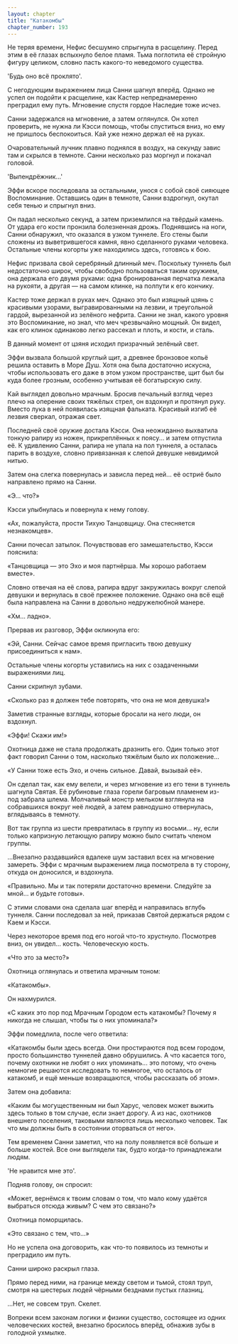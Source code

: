 ```yaml
---
layout: chapter
title: "Катакомбы"
chapter_number: 193
---
```


Не теряя времени, Нефис бесшумно спрыгнула в расщелину. Перед этим в её глазах вспыхнуло белое пламя. Тьма поглотила её стройную фигуру целиком, словно пасть какого-то неведомого существа.

'Будь оно всё проклято'.

С негодующим выражением лица Санни шагнул вперёд. Однако не успел он подойти к расщелине, как Кастер непреднамеренно преградил ему путь. Мгновение спустя гордое Наследие тоже исчез.

Санни задержался на мгновение, а затем оглянулся. Он хотел проверить, не нужна ли Кэсси помощь, чтобы спуститься вниз, но ему не пришлось беспокоиться. Кай уже нежно держал её на руках.

Очаровательный лучник плавно поднялся в воздух, на секунду завис там и скрылся в темноте. Санни несколько раз моргнул и покачал головой.

'Выпендрёжник...'

Эффи вскоре последовала за остальными, унося с собой своё сияющее Воспоминание. Оставшись один в темноте, Санни вздрогнул, окутал себя тенью и спрыгнул вниз.

Он падал несколько секунд, а затем приземлился на твёрдый камень. От удара его кости пронзила болезненная дрожь. Поднявшись на ноги, Санни обнаружил, что оказался в узком туннеле. Его стены были сложены из выветрившегося камня, явно сделанного руками человека. Остальные члены когорты уже находились здесь, готовясь к бою.

Нефис призвала свой серебряный длинный меч. Поскольку туннель был недостаточно широк, чтобы свободно пользоваться таким оружием, она держала его двумя руками: одна бронированная перчатка лежала на рукояти, а другая — на самом клинке, на полпути к его кончику.

Кастер тоже держал в руках меч. Однако это был изящный цзянь с красивыми узорами, выгравированными на лезвии, и треугольной гардой, вырезанной из зелёного нефрита. Санни не знал, какого уровня это Воспоминание, но знал, что меч чрезвычайно мощный. Он видел, как его клинок одинаково легко рассекал и плоть, и кости, и сталь.

В данный момент от цзяня исходил призрачный зелёный свет.

Эффи вызвала большой круглый щит, а древнее бронзовое копьё решила оставить в Море Душ. Хотя она была достаточно искусна, чтобы использовать его даже в этом узком пространстве, щит был бы куда более грозным, особенно учитывая её богатырскую силу.

Кай выглядел довольно мрачным. Бросив печальный взгляд через плечо на оперение своих тяжёлых стрел, он вздохнул и протянул руку. Вместо лука в ней появилась изящная фальката. Красивый изгиб её лезвия сверкал, отражая свет.

Последней своё оружие достала Кэсси. Она неожиданно выхватила тонкую рапиру из ножен, прикреплённых к поясу... и затем отпустила её. К удивлению Санни, рапира не упала на пол туннеля, а осталась парить в воздухе, словно привязанная к слепой девушке невидимой нитью.

Затем она слегка повернулась и зависла перед ней... её остриё было направлено прямо на Санни.

«Э... что?»

Кэсси улыбнулась и повернула к нему голову.

«Ах, пожалуйста, прости Тихую Танцовщицу. Она стесняется незнакомцев».

Санни почесал затылок. Почувствовав его замешательство, Кэсси пояснила:

«Танцовщица — это Эхо и моя партнёрша. Мы хорошо работаем вместе».

Словно отвечая на её слова, рапира вдруг закружилась вокруг слепой девушки и вернулась в своё прежнее положение. Однако она всё ещё была направлена на Санни в довольно недружелюбной манере.

«Хм... ладно».

Прервав их разговор, Эффи окликнула его:

«Эй, Санни. Сейчас самое время пригласить твою девушку присоединиться к нам».

Остальные члены когорты уставились на них с озадаченными выражениями лиц.

Санни скрипнул зубами.

«Сколько раз я должен тебе повторять, что она не моя девушка!»

Заметив странные взгляды, которые бросали на него люди, он вздохнул.

«Эффи! Скажи им!»

Охотница даже не стала продолжать дразнить его. Один только этот факт говорил Санни о том, насколько тяжёлым было их положение...

«У Санни тоже есть Эхо, и очень сильное. Давай, вызывай её».

Он сделал так, как ему велели, и через мгновение из его тени в туннель шагнула Святая. Её рубиновые глаза горели багровым пламенем из-под забрала шлема. Молчаливый монстр мельком взглянула на собравшихся вокруг неё людей, а затем равнодушно отвернулась, вглядываясь в темноту.

Вот так группа из шести превратилась в группу из восьми... ну, если только капризную летающую рапиру можно было считать членом группы.

...Внезапно раздавшийся вдалеке шум заставил всех на мгновение замереть. Эффи с мрачным выражением лица посмотрела в ту сторону, откуда он доносился, и вздохнула.

«Правильно. Мы и так потеряли достаточно времени. Следуйте за мной... и будьте готовы».

С этими словами она сделала шаг вперёд и направилась вглубь туннеля. Санни последовал за ней, приказав Святой держаться рядом с Каем и Кэсси.

Через некоторое время под его ногой что-то хрустнуло. Посмотрев вниз, он увидел... кость. Человеческую кость.

«Что это за место?»

Охотница оглянулась и ответила мрачным тоном:

«Катакомбы».

Он нахмурился.

«С каких это пор под Мрачным Городом есть катакомбы? Почему я никогда не слышал, чтобы ты о них упоминала?»

Эффи помедлила, после чего ответила:

«Катакомбы были здесь всегда. Они простираются под всем городом, просто большинство туннелей давно обрушились. А что касается того, почему охотники не любят о них упоминать... это потому, что очень немногие решаются исследовать то немногое, что осталось от катакомб, и ещё меньше возвращаются, чтобы рассказать об этом».

Затем она добавила:

«Каким бы могущественным ни был Харус, человек может выжить здесь только в том случае, если знает дорогу. А из нас, охотников внешнего поселения, таковыми являются лишь несколько человек. Так что мы должны быть в состоянии оторваться от него».

Тем временем Санни заметил, что на полу появляется всё больше и больше костей. Все они выглядели так, будто когда-то принадлежали людям.

'Не нравится мне это'.

Подняв голову, он спросил:

«Может, вернёмся к твоим словам о том, что мало кому удаётся выбраться отсюда живым? С чем это связано?»

Охотница поморщилась.

«Это связано с тем, что...»

Но не успела она договорить, как что-то появилось из темноты и преградило им путь.

Санни широко раскрыл глаза.

Прямо перед ними, на границе между светом и тьмой, стоял труп, смотря на шестерых людей чёрными безднами пустых глазниц.

...Нет, не совсем труп. Скелет.

Вопреки всем законам логики и физики существо, состоящее из одних человеческих костей, внезапно бросилось вперёд, обнажив зубы в голодной ухмылке.